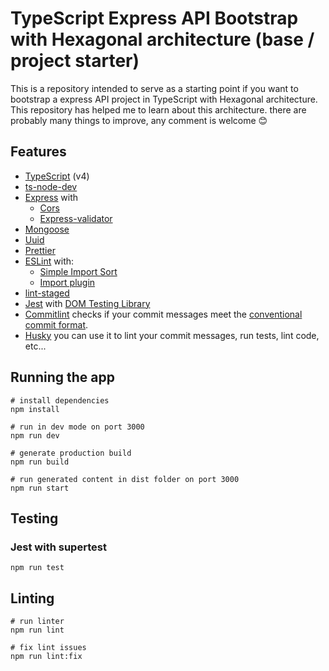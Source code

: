 # TypeScript Express API Bootstrap with Hexagonal architecture (base / project starter)

This is a repository intended to serve as a starting point if you want to bootstrap a express API project in TypeScript with Hexagonal architecture. 
This repository has helped me to learn about this architecture. there are probably many things to improve, any comment is welcome :blush:


## Features

- [TypeScript](https://www.typescriptlang.org/) (v4)
- [ts-node-dev](https://github.com/wclr/ts-node-dev)
- [Express](https://github.com/expressjs/express) with
  - [Cors](https://github.com/expressjs/cors)
  - [Express-validator](https://github.com/express-validator/express-validator)
- [Mongoose](https://mongoosejs.com/)
- [Uuid](https://github.com/uuidjs/uuid)
- [Prettier](https://prettier.io/)
- [ESLint](https://eslint.org/) with:
  - [Simple Import Sort](https://github.com/lydell/eslint-plugin-simple-import-sort/)
  - [Import plugin](https://github.com/benmosher/eslint-plugin-import/)
- [lint-staged](https://github.com/okonet/lint-staged)
- [Jest](https://jestjs.io) with [DOM Testing Library](https://testing-library.com/docs/dom-testing-library/intro)
- [Commitlint](https://github.com/conventional-changelog/commitlint) checks if your commit messages meet the [conventional commit format](https://www.conventionalcommits.org/).
- [Husky](https://typicode.github.io/husky/#/) you can use it to lint your commit messages, run tests, lint code, etc...

## Running the app

```
# install dependencies
npm install

# run in dev mode on port 3000
npm run dev

# generate production build
npm run build

# run generated content in dist folder on port 3000
npm run start
```

## Testing

### Jest with supertest

```
npm run test
```

## Linting

```
# run linter
npm run lint

# fix lint issues
npm run lint:fix
```
